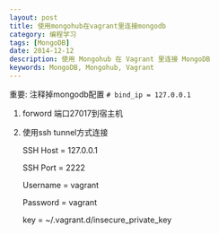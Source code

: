 ```yaml
---
layout: post
title: 使用mongohub在vagrant里连接mongodb
category: 编程学习
tags: [MongoDB]
date: 2014-12-12
description: 使用 Mongohub 在 Vagrant 里连接 MongoDB
keywords: MongoDB, Mongohub, Vagrant
---
```


重要: 注释掉mongodb配置 `# bind_ip = 127.0.0.1`

1. forword 端口27017到宿主机

2. 使用ssh tunnel方式连接
  
    SSH Host = 127.0.0.1

    SSH Port = 2222

    Username = vagrant

    Password = vagrant

    key = ~/.vagrant.d/insecure_private_key

